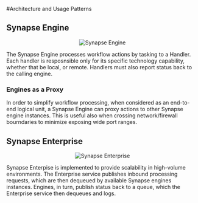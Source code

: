 #Architecture and Usage Patterns

## Synapse Engine

<p align="center">
<img alt="Synapse Engine" src="../images/syn_engine.png" />
</p>

The Synapse Engine processes workflow actions by tasking to a Handler.  Each handler is resposnsible only for its specific technology capability, whether that be local, or remote.  Handlers must also report status back to the calling engine.

### Engines as a Proxy

In order to simplify workflow processing, when considered as an end-to-end logical unit, a Synapse Engine can proxy actions to other Synapse engine instances.  This is useful also when crossing network/firewall bourndaries to minimize exposing wide port ranges.

## Synapse Enterprise

<p align="center">
<img alt="Synapse Enterprise" src="../images/syn_enterprise.png" />
</p>

Synapse Enterpise is implemented to provide scalability in high-volume environments.  The Enterprise service publishes inbound processing requests, which are then dequeued by available Synapse engines instances.  Engines, in turn, publish status back to a queue, which the Enterprise service then dequeues and logs.